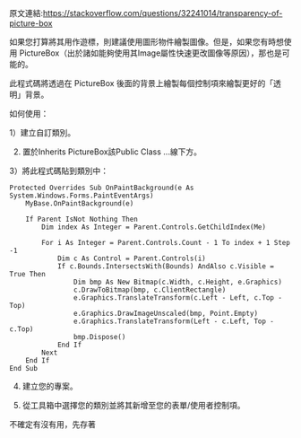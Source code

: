 原文連結:https://stackoverflow.com/questions/32241014/transparency-of-picture-box



如果您打算將其用作遊標，則建議使用圖形物件繪製圖像。但是，如果您有時想使用 PictureBox（出於諸如能夠使用其Image屬性快速更改圖像等原因），那也是可能的。

此程式碼將透過在 PictureBox 後面的背景上繪製每個控制項來繪製更好的「透明」背景。

如何使用：

1）建立自訂類別。

2) 置於Inherits PictureBox該Public Class ...線下方。

3）將此程式碼貼到類別中：
```
Protected Overrides Sub OnPaintBackground(e As System.Windows.Forms.PaintEventArgs)
    MyBase.OnPaintBackground(e)

    If Parent IsNot Nothing Then
        Dim index As Integer = Parent.Controls.GetChildIndex(Me)

        For i As Integer = Parent.Controls.Count - 1 To index + 1 Step -1
            Dim c As Control = Parent.Controls(i)
            If c.Bounds.IntersectsWith(Bounds) AndAlso c.Visible = True Then
                Dim bmp As New Bitmap(c.Width, c.Height, e.Graphics)
                c.DrawToBitmap(bmp, c.ClientRectangle)
                e.Graphics.TranslateTransform(c.Left - Left, c.Top - Top)
                e.Graphics.DrawImageUnscaled(bmp, Point.Empty)
                e.Graphics.TranslateTransform(Left - c.Left, Top - c.Top)
                bmp.Dispose()
            End If
        Next
    End If
End Sub
```
4) 建立您的專案。

5) 從工具箱中選擇您的類別並將其新增至您的表單/使用者控制項。


不確定有沒有用，先存著
